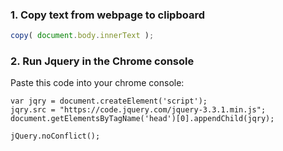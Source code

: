 ### 1. Copy text from webpage to clipboard
	
```js
copy( document.body.innerText );
```

### 2. Run Jquery in the Chrome console

Paste this code into your chrome console:

	var jqry = document.createElement('script');
	jqry.src = "https://code.jquery.com/jquery-3.3.1.min.js";
	document.getElementsByTagName('head')[0].appendChild(jqry);
	
	jQuery.noConflict();
